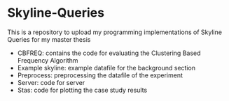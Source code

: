 # Skyline-Queries
This is a repository to upload my programming implementations of Skyline Queries for my master thesis

* CBFREQ: contains the code for evaluating the Clustering Based Frequency Algorithm
* Example skyline: example datafile for the background section
* Preprocess: preprocessing the datafile of the experiment
* Server: code for server
* Stas: code for plotting the case study results
